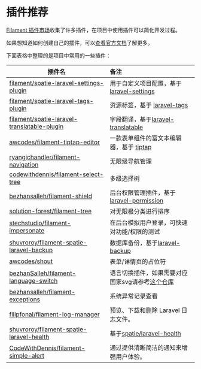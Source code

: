 <!-- markdownlint-disable MD013 -->

# 插件推荐

[Filament 插件市场](https://filamentphp.com/plugins)收集了许多插件，在项目中使用插件可以简化开发过程。

如果想知道如何创建自己的插件，可以[查看官方文档](https://filamentphp.com/docs/3.x/support/plugins/getting-started)了解更多。

下面表格中整理的是项目中常用的一些插件：


| 插件名                                                                                                              | 备注                                                                                         |
|------------------------------------------------------------------------------------------------------------------|:-------------------------------------------------------------------------------------------|
| [filament/spatie-laravel-settings-plugin](https://github.com/filamentphp/spatie-laravel-settings-plugin)         | 用于自定义项目配置，基于 [laravel-settings](https://github.com/spatie/laravel-settings)                |
| [filament/spatie-laravel-tags-plugin](https://github.com/filamentphp/spatie-laravel-tags-plugin)                 | 资源标签，基于 [laravel-tags](https://github.com/spatie/laravel-tags)                             |
| [filament/spatie-laravel-translatable-plugin](https://github.com/filamentphp/spatie-laravel-translatable-plugin) | 字段翻译，基于[laravel-translatable](https://github.com/spatie/laravel-translatable)              |
| [awcodes/filament-tiptap-editor](https://github.com/awcodes/filament-tiptap-editor)                              | 一款表单组件的富文本编辑器，基于 [tiptap](https://github.com/ueberdosis/tiptap)                            |
| [ryangjchandler/filament-navigation](https://github.com/ryangjchandler/filament-navigation)                      | 无限级导航管理                                                                                    |
| [codewithdennis/filament-select-tree](https://github.com/codewithdennis/filament-select-tree)                    | 多级选择树                                                                                      |
| [bezhansalleh/filament-shield](https://github.com/bezhansalleh/filament-shield)                                  | 后台权限管理插件，基于 [laravel-permission](https://github.com/spatie/laravel-permission)             |
| [solution-forest/filament-tree](https://github.com/solutionforest/filament-tree)                                 | 对无限极分类进行排序                                                                                 |
| [stechstudio/filament-impersonate](https://github.com/stechstudio/filament-impersonate)                          | 在后台模拟用户登录，可快速对功能/权限的测试                                                                     |
| [shuvroroy/filament-spatie-laravel-backup](https://github.com/shuvroroy/filament-spatie-laravel-backup)          | 数据库备份，基于[laravel-backup](https://github.com/spatie/laravel-backup)                         |
| [awcodes/shout](https://github.com/awcodes/shout)                                                                | 表单/详情页的占位符                                                                                 |
| [bezhanSalleh/filament-language-switch](https://github.com/bezhanSalleh/filament-language-switch)                | 语言切换插件，如果需要对应国家svg请参考[这个仓库](https://github.com/OnTheGoSystems/SVG-flags-language-switcher) |
| [bezhansalleh/filament-exceptions](https://github.com/bezhansalleh/filament-exceptions)                          | 系统异常记录查看                                                                                   |
| [filipfonal/filament-log-manager](https://github.com/filipfonal/filament-log-manager)                            | 预览、下载和删除 Laravel 日志文件。                                                                     |
| [shuvroroy/filament-spatie-laravel-health](https://github.com/shuvroroy/filament-spatie-laravel-health)          | 基于[spatie/laravel-health](https://github.com/spatie/laravel-health)                        |
| [CodeWithDennis/filament-simple-alert](https://github.com/CodeWithDennis/filament-simple-alert)                  | 通过提供清晰简洁的通知来增强用户体验。                                                                        |
